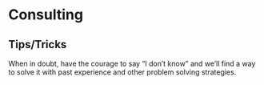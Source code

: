 # Consulting

## Tips/Tricks

When in doubt, have the courage to say “I don’t know” and we’ll find a way to solve it with past experience and other problem solving strategies.

